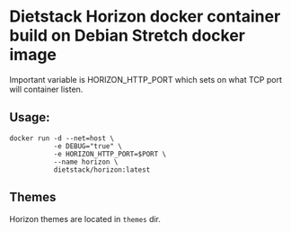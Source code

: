 # Dietstack Horizon docker container build on Debian Stretch docker image

Important variable is HORIZON_HTTP_PORT which sets on what TCP port will container listen.

## Usage:

```
docker run -d --net=host \
           -e DEBUG="true" \
           -e HORIZON_HTTP_PORT=$PORT \
           --name horizon \
           dietstack/horizon:latest
```

## Themes

Horizon themes are located in `themes` dir.


